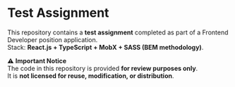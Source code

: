 # Test Assignment

This repository contains a **test assignment** completed as part of a Frontend Developer position application.  
Stack: **React.js + TypeScript + MobX + SASS (BEM methodology)**.

⚠️ **Important Notice**  
The code in this repository is provided **for review purposes only**.  
It is **not licensed for reuse, modification, or distribution**.
